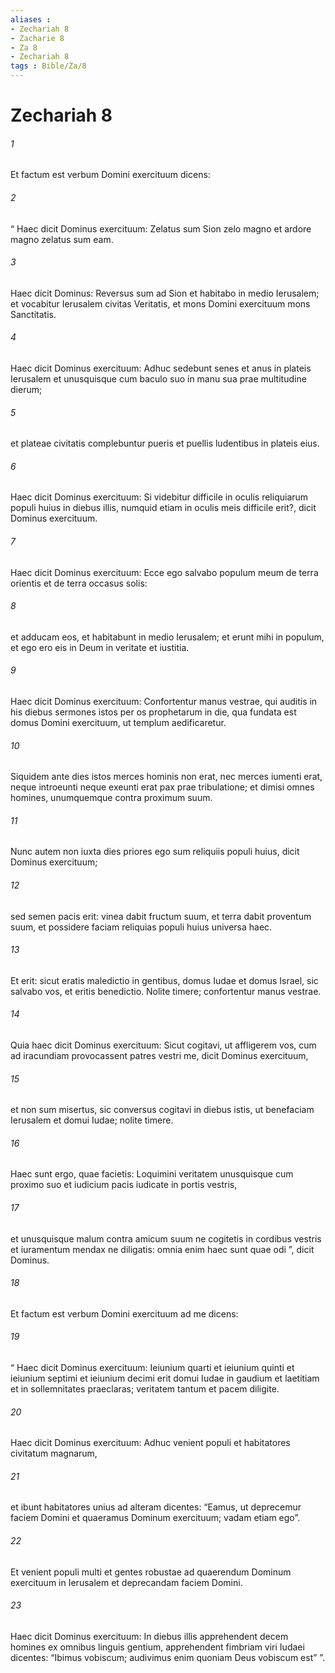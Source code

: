 ```yaml
---
aliases : 
- Zechariah 8
- Zacharie 8
- Za 8
- Zechariah 8
tags : Bible/Za/8
---
```


# Zechariah 8

###### 1
Et factum est verbum Domini exercituum dicens: 
###### 2
“ Haec dicit Dominus exercituum: Zelatus sum Sion zelo magno et ardore magno zelatus sum eam.
###### 3
Haec dicit Dominus: Reversus sum ad Sion et habitabo in medio Ierusalem; et vocabitur Ierusalem civitas Veritatis, et mons Domini exercituum mons Sanctitatis.
###### 4
Haec dicit Dominus exercituum: Adhuc sedebunt senes et anus in plateis Ierusalem et unusquisque cum baculo suo in manu sua prae multitudine dierum; 
###### 5
et plateae civitatis complebuntur pueris et puellis ludentibus in plateis eius.
###### 6
Haec dicit Dominus exercituum: Si videbitur difficile in oculis reliquiarum populi huius in diebus illis, numquid etiam in oculis meis difficile erit?, dicit Dominus exercituum.
###### 7
Haec dicit Dominus exercituum: Ecce ego salvabo populum meum de terra orientis et de terra occasus solis:
###### 8
et adducam eos, et habitabunt in medio Ierusalem; et erunt mihi in populum, et ego ero eis in Deum in veritate et iustitia.
###### 9
Haec dicit Dominus exercituum: Confortentur manus vestrae, qui auditis in his diebus sermones istos per os prophetarum in die, qua fundata est domus Domini exercituum, ut templum aedificaretur.
###### 10
Siquidem ante dies istos merces hominis non erat, nec merces iumenti erat, neque introeunti neque exeunti erat pax prae tribulatione; et dimisi omnes homines, unumquemque contra proximum suum.
###### 11
Nunc autem non iuxta dies priores ego sum reliquiis populi huius, dicit Dominus exercituum;
###### 12
sed semen pacis erit: vinea dabit fructum suum, et terra dabit proventum suum, et possidere faciam reliquias populi huius universa haec.
###### 13
Et erit: sicut eratis maledictio in gentibus, domus Iudae et domus Israel, sic salvabo vos, et eritis benedictio. Nolite timere; confortentur manus vestrae. 
###### 14
Quia haec dicit Dominus exercituum: Sicut cogitavi, ut affligerem vos, cum ad iracundiam provocassent patres vestri me, dicit Dominus exercituum, 
###### 15
et non sum misertus, sic conversus cogitavi in diebus istis, ut benefaciam Ierusalem et domui Iudae; nolite timere.
###### 16
Haec sunt ergo, quae facietis: Loquimini veritatem unusquisque cum proximo suo et iudicium pacis iudicate in portis vestris, 
###### 17
et unusquisque malum contra amicum suum ne cogitetis in cordibus vestris et iuramentum mendax ne diligatis: omnia enim haec sunt quae odi ”, dicit Dominus.
###### 18
Et factum est verbum Domini exercituum ad me dicens: 
###### 19
“ Haec dicit Dominus exercituum: Ieiunium quarti et ieiunium quinti et ieiunium septimi et ieiunium decimi erit domui Iudae in gaudium et laetitiam et in sollemnitates praeclaras; veritatem tantum et pacem diligite. 
###### 20
Haec dicit Dominus exercituum: Adhuc venient populi et habitatores civitatum magnarum, 
###### 21
et ibunt habitatores unius ad alteram dicentes: “Eamus, ut deprecemur faciem Domini et quaeramus Dominum exercituum; vadam etiam ego”. 
###### 22
Et venient populi multi et gentes robustae ad quaerendum Dominum exercituum in Ierusalem et deprecandam faciem Domini.
###### 23
Haec dicit Dominus exercituum: In diebus illis apprehendent decem homines ex omnibus linguis gentium, apprehendent fimbriam viri Iudaei dicentes: “Ibimus vobiscum; audivimus enim quoniam Deus vobiscum est” ”.
